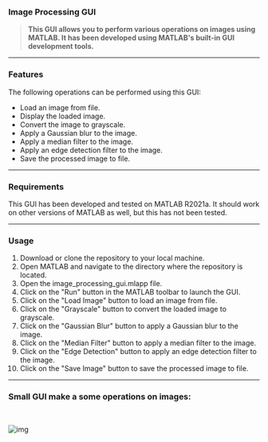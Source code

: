 ### Image Processing GUI


> **This GUI allows you to perform various operations on images using MATLAB. It has been developed using MATLAB's built-in GUI development tools.**

------------

### Features
The following operations can be performed using this GUI:

- Load an image from file.
- Display the loaded image.
- Convert the image to grayscale.
- Apply a Gaussian blur to the image.
- Apply a median filter to the image.
- Apply an edge detection filter to the image.
- Save the processed image to file.

------------
### Requirements

This GUI has been developed and tested on MATLAB R2021a. It should work on other versions of MATLAB as well, but this has not been tested.

------------

### Usage

1. Download or clone the repository to your local machine.
2. Open MATLAB and navigate to the directory where the repository is located.
3. Open the image_processing_gui.mlapp file.
4. Click on the "Run" button in the MATLAB toolbar to launch the GUI.
5. Click on the "Load Image" button to load an image from file.
6. Click on the "Grayscale" button to convert the loaded image to grayscale.
7. Click on the "Gaussian Blur" button to apply a Gaussian blur to the image.
8. Click on the "Median Filter" button to apply a median filter to the image.
9. Click on the "Edge Detection" button to apply an edge detection filter to the image.
10. Click on the "Save Image" button to save the processed image to file.

------------

### Small GUI make a some operations on images:
<br>

![img](https://github.com/Ola-Mohamed/Image-Processing-/blob/main/Screen.png)
